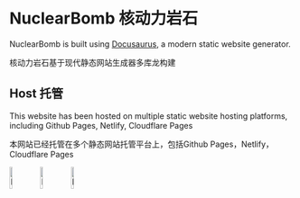 # NuclearBomb 核动力岩石

NuclearBomb is built using [Docusaurus](https://docusaurus.io/), a modern static website generator.

核动力岩石基于现代静态网站生成器多库龙构建


## Host 托管

This website has been hosted on multiple static website hosting platforms, including Github Pages, Netlify, Cloudflare Pages

本网站已经托管在多个静态网站托管平台上，包括Github Pages，Netlify，Cloudflare Pages

[<img src="https://image.nuclearrockstone.xyz/svg/github.svg" alt="My Skills" width="10%" />](https://nuclearrockstone.github.io/NuclearBomb/) [<img src="https://image.nuclearrockstone.xyz/svg/netlify.svg" alt="My Skills" width="10%" />](https://nuclearrockstone.netlify.app/) [<img src="https://image.nuclearrockstone.xyz/svg/cloudflare.svg" alt="My Skills" width="10%" />](https://nuclearbomb.pages.dev/)